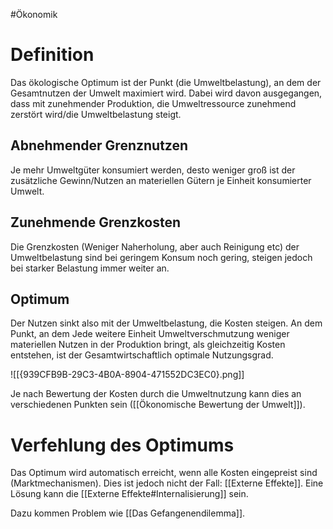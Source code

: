 #Ökonomik 

# Definition

Das ökologische Optimum ist der Punkt (die Umweltbelastung), an dem der Gesamtnutzen der Umwelt maximiert wird. Dabei wird davon ausgegangen, dass mit zunehmender Produktion, die Umweltressource zunehmend zerstört wird/die Umweltbelastung steigt. 

## Abnehmender Grenznutzen

Je mehr Umweltgüter konsumiert werden, desto weniger groß ist der zusätzliche Gewinn/Nutzen an materiellen Gütern je Einheit konsumierter Umwelt.

## Zunehmende Grenzkosten

Die Grenzkosten (Weniger Naherholung, aber auch Reinigung etc) der Umweltbelastung sind bei geringem Konsum noch gering, steigen jedoch bei starker Belastung immer weiter an.

## Optimum

Der Nutzen sinkt also mit der Umweltbelastung, die Kosten steigen.
An dem Punkt, an dem Jede weitere Einheit Umweltverschmutzung weniger materiellen Nutzen in der Produktion bringt, als gleichzeitig Kosten entstehen, ist der Gesamtwirtschaftlich optimale Nutzungsgrad. 

![[{939CFB9B-29C3-4B0A-8904-471552DC3EC0}.png]]

Je nach Bewertung der Kosten durch die Umweltnutzung kann dies an verschiedenen Punkten sein ([[Ökonomische Bewertung der Umwelt]]).

# Verfehlung des Optimums

Das Optimum wird automatisch erreicht, wenn alle Kosten eingepreist sind (Marktmechanismen). Dies ist jedoch nicht der Fall: [[Externe Effekte]]. Eine Lösung kann die [[Externe Effekte#Internalisierung]] sein.

Dazu kommen Problem wie [[Das Gefangenendilemma]].